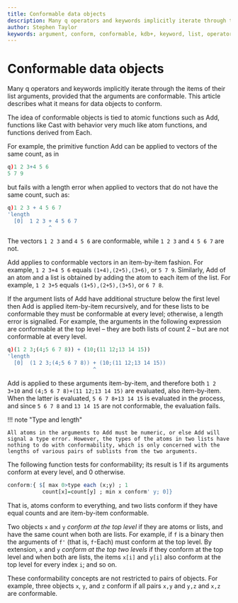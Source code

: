 ```yaml
---
title: Conformable data objects
description: Many q operators and keywords implicitly iterate through the items of their list arguments, provided that the arguments are conformable. This article describes what it means for data objects to conform. 
author: Stephen Taylor
keywords: argument, conform, conformable, kdb+, keyword, list, operator, q
---
```

# Conformable data objects




Many q operators and keywords implicitly iterate through the items of their list arguments, provided that the arguments are conformable. This article describes what it means for data objects to conform. 

The idea of conformable objects is tied to atomic functions such as Add, functions like Cast with behavior very much like atom functions, and functions derived from Each. 

For example, the primitive function Add can be applied to vectors of the same count, as in

```q
q)1 2 3+4 5 6 
5 7 9
```

but fails with a length error when applied to vectors that do not have the same count, such as:

```q
q)1 2 3 + 4 5 6 7
'length
  [0]  1 2 3 + 4 5 6 7
             ^
```

The vectors `1 2 3` and `4 5 6` are conformable, while `1 2 3` and
`4 5 6 7` are not.

Add applies to conformable vectors in an item-by-item fashion. For example, `1 2 3+4 5 6` equals `(1+4),(2+5),(3+6)`, or `5 7 9`. Similarly, Add of an atom and a list is obtained by adding the atom to each item of the list. For example, `1 2 3+5` equals `(1+5),(2+5),(3+5)`, or `6 7 8`.

If the argument lists of Add have additional structure below the first level then Add is applied item-by-item recursively, and for these lists to be conformable they must be conformable at every level; otherwise, a length error is signalled. For example, the arguments in the following expression are conformable at the top level – they are both lists of count 2 – but are not conformable at every level.

```q
q)(1 2 3;(4;5 6 7 8)) + (10;(11 12;13 14 15))
'length
  [0]  (1 2 3;(4;5 6 7 8)) + (10;(11 12;13 14 15))
                           ^
```

Add is applied to these arguments item-by-item, and therefore both `1 2 3+10` and `(4;5 6 7 8)+(11 12;13 14 15)` are evaluated, also item-by-item. When the latter is evaluated, `5 6 7 8+13 14 15` is evaluated in the process, and since `5 6 7 8` and `13 14 15` are not conformable, the evaluation fails.

!!! note "Type and length"

    All atoms in the arguments to Add must be numeric, or else Add will signal a type error. However, the types of the atoms in two lists have nothing to do with conformability, which is only concerned with the lengths of various pairs of sublists from the two arguments.

The following function tests for conformability; its result is 1 if its arguments conform at every level, and 0 otherwise.

```q
conform:{ $[ max 0>type each (x;y) ; 1
           count[x]=count[y] ; min x conform' y; 0]}
```

That is, atoms conform to everything, and two lists conform if they have equal counts and are item-by-item conformable.

Two objects `x` and `y` _conform at the top level_ if they are atoms or lists, and have the same count when both are lists. For example, if `f` is a binary then the arguments of `f'` (that is, `f`-Each) must conform at the top level. By extension, `x` and `y` _conform at the top two levels_ if they conform at the top level and when both are lists, the items `x[i]` and `y[i]` also conform at the top level for every index `i`; and so on.

These conformability concepts are not restricted to pairs of objects. For example, three objects `x`, `y`, and `z` conform if all pairs `x,y` and `y,z` and `x,z` are conformable.


